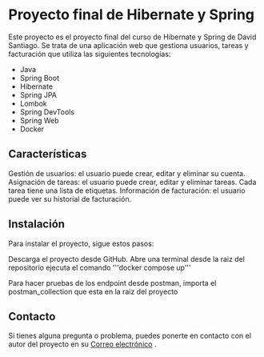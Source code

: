 # Proyecto final de Hibernate y Spring

Este proyecto es el proyecto final del curso de Hibernate y Spring de David Santiago. Se trata de una aplicación web que gestiona usuarios, tareas y facturación que utiliza las siguientes tecnologías:

* Java
* Spring Boot
* Hibernate
* Spring JPA
* Lombok
* Spring DevTools
* Spring Web
* Docker

## Características
Gestión de usuarios: el usuario puede crear, editar y eliminar su cuenta.
Asignación de tareas: el usuario puede crear, editar y eliminar tareas. Cada tarea tiene una lista de etiquetas.
Información de facturación: el usuario puede ver su historial de facturación.

## Instalación

Para instalar el proyecto, sigue estos pasos:

Descarga el proyecto desde GitHub.
Abre una terminal desde la raiz del repositorio 
ejecuta el comando '''docker compose up'''

Para hacer pruebas de los endpoint desde postman, importa el postman_collection que esta en la raiz del proyecto

## Contacto

Si tienes alguna pregunta o problema, puedes ponerte en contacto con el autor del proyecto en
su [Correo electrónico](mailto:davidsantiago434@gmail.com) .
